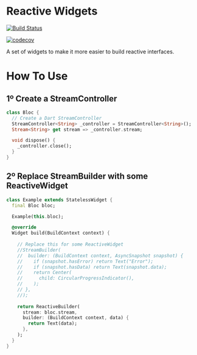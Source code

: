 # Reactive Widgets

[![Build Status](https://travis-ci.com/PedroBissonho/reactive-widgets.svg?branch=master)](https://travis-ci.com/PedroBissonho/reactive-widgets)

[![codecov](https://codecov.io/gh/PedroBissonho/reactive-widgets/branch/master/graph/badge.svg)](https://codecov.io/gh/PedroBissonho/reactive-widgets)


A set of widgets to make it more easier to build reactive interfaces.

# How To Use 

## 1º Create a StreamController 


``` dart
class Bloc {
  // Create a Dart StreamController
  StreamController<String> _controller = StreamController<String>();
  Stream<String> get stream => _controller.stream;

  void dispose() {
    _controller.close();
  }
}

```

## 2º Replace StreamBuilder with some ReactiveWidget

``` dart
class Example extends StatelessWidget {
  final Bloc bloc;

  Example(this.bloc);

  @override
  Widget build(BuildContext context) {
    
    // Replace this for some ReactiveWidget
    //StreamBuilder(
    //  builder: (BuildContext context, AsyncSnapshot snapshot) {
    //    if (snapshot.hasError) return Text("Error");
    //    if (snapshot.hasData) return Text(snapshot.data);
    //    return Center(
    //      child: CircularProgressIndicator(),
    //    );
    // },
    //);
   
    return ReactiveBuilder(
      stream: bloc.stream,
      builder: (BuildContext context, data) {
        return Text(data);
      },
    );
  }
}

```
